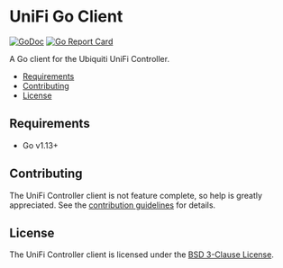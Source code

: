 # UniFi Go Client

[![GoDoc](https://godoc.org/github.com/tri-adam/unifi-client?status.svg)](https://godoc.org/github.com/tri-adam/unifi-client)
[![Go Report Card](https://goreportcard.com/badge/github.com/tri-adam/unifi-client)](https://goreportcard.com/report/github.com/tri-adam/unifi-client)

A Go client for the Ubiquiti UniFi Controller.

- [Requirements](#requirements)
- [Contributing](#contributing)
- [License](#license)

## Requirements

- Go v1.13+

## Contributing

The UniFi Controller client is not feature complete, so help is greatly appreciated. See the [contribution guidelines](CONTRIBUTING.md) for details.

## License

The UniFi Controller client is licensed under the [BSD 3-Clause License](LICENSE.md).
